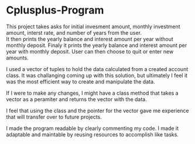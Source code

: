 # Cplusplus-Program
This project takes asks for initial invesment amount, monthly investment amount, interst rate, and number of years from the user.  
It then prints the yearly balance and interest amount per year without monthly deposit.
Finaly it prints the yearly balance and interest amount per year with monthly deposit.
User can then choose to quit or enter new amounts.

I used a vector of tuples to hold the data calculated from a created account class.  It was challanging coming up with this solution,
but ultimately I feel it was the most efficient way to create and manipulate the data.

If I were to make any changes, I might have a class method that takes a vector as a peramiter and returns the vector with the data.

I feel that using the class and the pointer for the vector gave me experience that will transfer over to future projects.

I made the program readable by clearly commenting my code.  I made it adaptable and maintable by reusing resources to accomplish like tasks.
